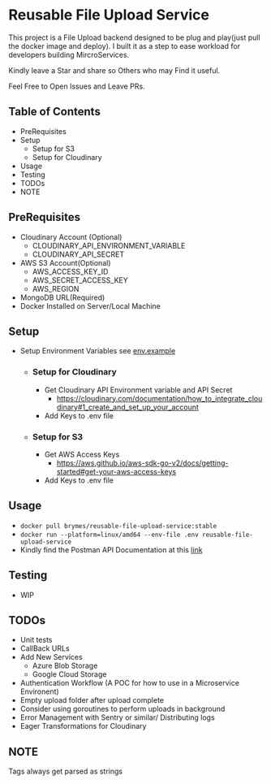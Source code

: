 # Reusable File Upload Service

This project is a File Upload backend designed to be plug and play(just pull the
docker image and deploy). I built it as a step to ease workload for developers
building MircroServices.

Kindly leave a Star and share so Others who may Find it useful.

Feel Free to Open Issues and Leave PRs.

## Table of Contents

- PreRequisites
- Setup
    - Setup for S3
    - Setup for Cloudinary
- Usage
- Testing
- TODOs
- NOTE

## PreRequisites

- Cloudinary Account (Optional)
    - CLOUDINARY_API_ENVIRONMENT_VARIABLE
    - CLOUDINARY_API_SECRET
- AWS S3 Account(Optional)
    - AWS_ACCESS_KEY_ID
    - AWS_SECRET_ACCESS_KEY
    - AWS_REGION
- MongoDB URL(Required)
- Docker Installed on Server/Local Machine

## Setup

- Setup Environment Variables see [env.example](env.example)
    - ### Setup for Cloudinary
        - Get Cloudinary API Environment variable and API Secret
            - https://cloudinary.com/documentation/how_to_integrate_cloudinary#1_create_and_set_up_your_account
        - Add Keys to .env file
    - ### Setup for S3
        - Get AWS Access Keys
            - https://aws.github.io/aws-sdk-go-v2/docs/getting-started#get-your-aws-access-keys
        - Add Keys to .env file

## Usage

- `docker pull brymes/reusable-file-upload-service:stable`
- `docker run --platform=linux/amd64 --env-file .env reusable-file-upload-service`
- Kindly find the Postman API Documentation at this [link](https://documenter.getpostman.com/view/13151831/UzXYst4Y)

## Testing

- WIP

## TODOs

- Unit tests
- CallBack URLs
- Add New Services
    - Azure Blob Storage
    - Google Cloud Storage
- Authentication Workflow (A POC for how to use in a Microservice Environent)
- Empty upload folder after upload complete
- Consider using goroutines to perform uploads in background
- Error Management with Sentry or similar/ Distributing logs
- Eager Transformations for Cloudinary

## NOTE

Tags always get parsed as strings